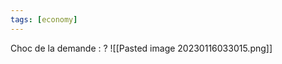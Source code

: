 ```yaml
---
tags: [economy] 
---
```

Choc de la demande :
?
![[Pasted image 20230116033015.png]]
<!--SR:!2023-04-15,38,270-->